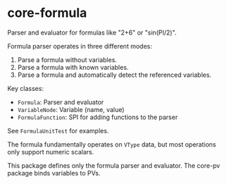 core-formula
============

Parser and evaluator for formulas like "2+6" or "sin(PI/2)".

Formula parser operates in three different modes:

1) Parse a formula without variables.
2) Parse a formula with known variables.
3) Parse a formula and automatically detect the referenced variables.

Key classes:

 * `Formula`: Parser and evaluator
 * `VariableNode`: Variable (name, value)
 * `FormulaFunction`: SPI for adding functions to the parser

See `FormulaUnitTest` for examples.

The formula fundamentally operates on `VType` data,
but most operations only support numeric scalars.

This package defines only the formula parser and evaluator.
The core-pv package binds variables to PVs.
